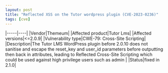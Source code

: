 ```yaml
---
layout: post
title: "Reflected XSS on the Tutor wordpress plugin (CVE‑2023‑0236)"
tags: [cve]
---
```


|-----|----|
|Vendor|Themeum|
|Affected product|Tutor Lms|
|Affected versions|<=2.0.9|
|Vulnerability type|CWE-79: Cross-Site Scripting|
|Description|The Tutor LMS WordPress plugin before 2.0.10 does not sanitise and escape the reset_key and user_id parameters before outputting then back in attributes, leading to Reflected Cross-Site Scripting which could be used against high privilege users such as admin
|
|Status|fixed in 2.1.0|